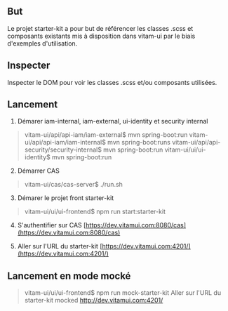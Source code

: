 ## But

Le projet starter-kit a pour but de référencer les classes .scss et composants existants mis à disposition dans vitam-ui par le biais d'exemples d'utilisation.

## Inspecter

Inspecter le DOM pour voir les classes .scss et/ou composants utilisées.

## Lancement

1. Démarer iam-internal, iam-external, ui-identity et security internal
> vitam-ui/api/api-iam/iam-external$ mvn spring-boot:run
> vitam-ui/api/api-iam/iam-internal$ mvn spring-boot:runs
> vitam-ui/api/api-security/security-internal$ mvn spring-boot:run
> vitam-ui/ui/ui-identity$ mvn spring-boot:run

2. Démarrer CAS
> vitam-ui/cas/cas-server$ ./run.sh

3. Démarer le projet front starter-kit 
> vitam-ui/ui/ui-frontend$ npm run start:starter-kit

4. S'authentifier sur CAS [https://dev.vitamui.com:8080/cas](https://dev.vitamui.com:8080/cas)

5. Aller sur l'URL du starter-kit [https://dev.vitamui.com:4201/](https://dev.vitamui.com:4201/)

## Lancement en mode mocké
> vitam-ui/ui/ui-frontend$ npm run mock-starter-kit
Aller sur l'URL du starter-kit mocked http://dev.vitamui.com:4201/